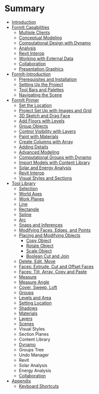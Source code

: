 # Summary

* [Introduction](README.md)
* [FormIt Capabilities](Formit-Capabilities/FormIt-Capabilities.md)
  * [Multiple Clients](Formit-Capabilities/Multiple-Clients.md)
  * [Conceptual Modeling](Formit-Capabilities/Conceptual-Modeling.md)
  * [Computational Design with Dynamo](Formit-Capabilities/Computational-Design-with-Dynamo.md)
  * [Analysis](Formit-Capabilities/Analysis.md)
  * [Revit Interop](Formit-Capabilities/Revit-Interop.md)
  * [Working with External Data](Formit-Capabilities/Working-with-External-Data.md)
  * [Collaboration](Formit-Capabilities/Collaboration.md)
  * [Presentation Graphics](Formit-Capabilities/Presentation-Graphics.md)
* [FormIt-Introduction](formit-introduction/FormIt-Introduction.md)
  * [Prerequisites and Installation](formit-introduction/prerequisites-and-installation.md)
  * [Setting Up the Project](formit-introduction/Setting-Up-the-Project.md)
  * [Tool Bars and Palettes](formit-introduction/tool-bars.md)
  * [Navigating the Scene](formit-introduction/navigating-the-scene.md)
* [FormIt Primer](Building-the-Farnsworth-House/Building-the-Farnsworth-House.md)
  * [Set the Location](Building-the-Farnsworth-House/Setting-Location.md)
  * [Project Set Up with Images and Grid](Building-the-Farnsworth-House/Work-with-Images-and-the-Ground-Plane.md)
  * [3D Sketch and Drag Face](Building-the-Farnsworth-House/3D-Sketching.md)
  * [Add Floors with Levels](Building-the-Farnsworth-House/Adding-Floors-with-Levels.md)
  * [Group Objects](Building-the-Farnsworth-House/Grouping-Objects.md)
  * [Control Visibility with Layers](Building-the-Farnsworth-House/Control-Visibility-with-Layers.md)
  * [Paint with Materials](Building-the-Farnsworth-House/Materials.md)
  * [Create Columns with Array](Building-the-Farnsworth-House/Creating-Columns-with-Array.md)
  * [Adding Details](Building-the-Farnsworth-House/Adding-Details.md)
  * [Advanced Modeling](Building-the-Farnsworth-House/Advanced-Modeling.md)
  * [Computational Groups with Dynamo](Building-the-Farnsworth-House/Computation-Groups-with-Dynamo.md)
  * [Import Models with Content Library](Building-the-Farnsworth-House/Import-Export-and-Content-Library.md)
  * [Solar and Energy Analysis](Building-the-Farnsworth-House/Solar-and-Energy-Analysis.md)
  * [Revit Interop](Building-the-Farnsworth-House/Revit-Interop.md)
  * [Visual Styles and Sections](Building-the-Farnsworth-House/Visual-Settings.md)
* [Tool Library](tool-library/tool-library.md)
  * [Selection](tool-library/select-edge-face-or-object.md)
  * [World Axes](tool-library/world-axes.md)
  * [Work Planes](tool-library/work-planes.md)
  * [Line](tool-library/line-tool.md)
  * [Rectangle](tool-library/rectangle-tool.md)
  * [Spline](tool-library/spline-tool.md)
  * [Arc](tool-library/arc-tool.md)
  * [Snaps and Inferences](tool-library/snaps-and-inferences.md)
  * [Modifying Faces, Edges, and Points](tool-library/modifying-faces-edges-and-points.md)
  * [Placing and Modifying Objects](tool-library/placing-and-modifying-objects/place-primitive-object.md)
    * [Copy Object](tool-library/placing-and-modifying-objects/copy-object.md)
    * [Rotate Object](tool-library/placing-and-modifying-objects/rotate.md)
    * [Scale Object](tool-library/placing-and-modifying-objects/scale.md)
    * [Boolean Cut and Join](tool-library/placing-and-modifying-objects/boolean-cut-and-join.md)
  * [Delete, Edit, Move](tool-library/delete-edit-move.md)
  * [Faces: Extrude, Cut and Offset Faces](tool-library/extrude-cut-and-offset-faces.md)
  * [Faces: Tilt, Array, Copy and Paste](tool-library/tilt-array-copy-and-paste.md)
  * [Measure](tool-library/measure-tool.md)
  * [Measure Angle](tool-library/measure-angle-tool.md)
  * [Cover, Sweep, Loft](tool-library/cover-sweep-loft.md)
  * [Groups](tool-library/groups.md)
  * [Levels and Area](tool-library/levels-and-area.md)
  * [Setting Location](tool-library/setting-location.md)
  * [Shadows](tool-library/shadows.md)
  * [Materials](tool-library/materials.md)
  * [Layers](tool-library/Layers.md)
  * [Scenes](tool-library/scenes.md)
  * Visual Styles
  * Section Planes
  * Content Library
  * [Dynamo ](tool-library/dynamo.md)
  * Groups Tree
  * Undo Manager
  * Revit 
  * Solar Analysis
  * Energy Analysis
  * [Collaboration](tool-library/collaboration.md)
* [Appendix](Appendix/Appendix.md)
  * [Keyboard Shortcuts](Appendix/keyboard-shortcuts.md)


